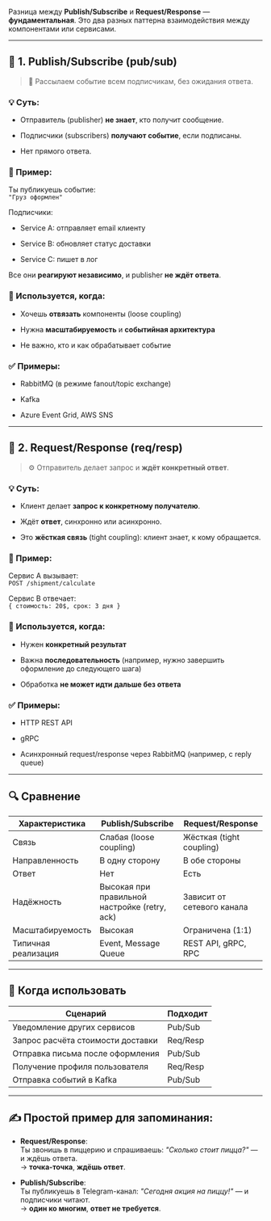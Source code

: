 Разница между **Publish/Subscribe** и **Request/Response** — **фундаментальная**. Это два разных паттерна взаимодействия между компонентами или сервисами.

---

## 📡 1. **Publish/Subscribe (pub/sub)**

> 🔁 Рассылаем событие всем подписчикам, без ожидания ответа.

### 💡 Суть:

- Отправитель (publisher) **не знает**, кто получит сообщение.
    
- Подписчики (subscribers) **получают событие**, если подписаны.
    
- Нет прямого ответа.
    

### 🧱 Пример:

Ты публикуешь событие:  
`"Груз оформлен"`

Подписчики:

- Service A: отправляет email клиенту
    
- Service B: обновляет статус доставки
    
- Service C: пишет в лог
    

Все они **реагируют независимо**, и publisher **не ждёт ответа**.

### 🧵 Используется, когда:

- Хочешь **отвязать** компоненты (loose coupling)
    
- Нужна **масштабируемость** и **событийная архитектура**
    
- Не важно, кто и как обрабатывает событие
    

### ✅ Примеры:

- RabbitMQ (в режиме fanout/topic exchange)
    
- Kafka
    
- Azure Event Grid, AWS SNS
    

---

## 🔁 2. **Request/Response (req/resp)**

> ⚙️ Отправитель делает запрос и **ждёт конкретный ответ**.

### 💡 Суть:

- Клиент делает **запрос к конкретному получателю**.
    
- Ждёт **ответ**, синхронно или асинхронно.
    
- Это **жёсткая связь** (tight coupling): клиент знает, к кому обращается.
    

### 🧱 Пример:

Сервис A вызывает:  
`POST /shipment/calculate`

Сервис B отвечает:  
`{ стоимость: 20$, срок: 3 дня }`

### 🧵 Используется, когда:

- Нужен **конкретный результат**
    
- Важна **последовательность** (например, нужно завершить оформление до следующего шага)
    
- Обработка **не может идти дальше без ответа**
    

### ✅ Примеры:

- HTTP REST API
    
- gRPC
    
- Асинхронный request/response через RabbitMQ (например, с reply queue)
    

---

## 🔍 Сравнение

|Характеристика|Publish/Subscribe|Request/Response|
|---|---|---|
|Связь|Слабая (loose coupling)|Жёсткая (tight coupling)|
|Направленность|В одну сторону|В обе стороны|
|Ответ|Нет|Есть|
|Надёжность|Высокая при правильной настройке (retry, ack)|Зависит от сетевого канала|
|Масштабируемость|Высокая|Ограничена (1:1)|
|Типичная реализация|Event, Message Queue|REST API, gRPC, RPC|

---

## 🧠 Когда использовать

|Сценарий|Подходит|
|---|---|
|Уведомление других сервисов|Pub/Sub|
|Запрос расчёта стоимости доставки|Req/Resp|
|Отправка письма после оформления|Pub/Sub|
|Получение профиля пользователя|Req/Resp|
|Отправка событий в Kafka|Pub/Sub|

---

## ✍️ Простой пример для запоминания:

- **Request/Response**:  
    Ты звонишь в пиццерию и спрашиваешь: _"Сколько стоит пицца?"_ — и ждёшь ответа.  
    → **точка-точка**, **ждёшь ответ**.
    
- **Publish/Subscribe**:  
    Ты публикуешь в Telegram-канал: _"Сегодня акция на пиццу!"_ — и подписчики читают.  
    → **один ко многим**, **ответ не требуется**.

